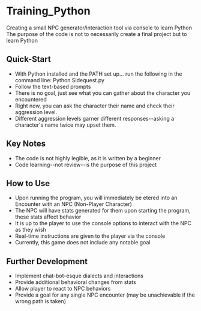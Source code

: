 # Training_Python
Creating a small NPC generator/interaction tool via console to learn Python
The purpose of the code is not to necessarily create a final project but to learn Python

## Quick-Start
* With Python installed and the PATH set up... run the following in the command line:
Python Sidequest.py
* Follow the text-based prompts
* There is no goal, just see what you can gather about the character you encountered
* Right now, you can ask the character their name and check their aggression level.
* Different aggression levels garner different responses--asking a character's name twice may upset them.

## Key Notes
* The code is not highly legible, as it is written by a beginner
* Code learning--not review--is the purpose of this project

## How to Use
* Upon running the program, you will immediately be etered into an Encounter with an NPC (Non-Player Character)
* The NPC will have stats generated for them upon starting the program, these stats affect behavior
* It is up to the player to use the console options to interact with the NPC as they wish
* Real-time instructions are given to the player via the console
* Currently, this game does not include any notable goal

## Further Development
* Implement chat-bot-esque dialects and interactions
* Provide additional behavioral changes from stats
* Allow player to react to NPC behaviors
* Provide a goal for any single NPC encounter (may be unachievable if the wrong path 
is taken)